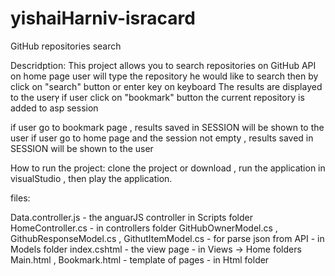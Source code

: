 # yishaiHarniv-isracard
GitHub repositories search

Descridption:
This project allows you to search repositories on GitHub API
on home page user will type the repository he would like to search
then by click on "search" button or enter key on keyboard The results are displayed to the userץ
if user click on  "bookmark" button the current repository is added to asp session

if user go to bookmark page , results saved in SESSION will be shown to the user
if user go to home page and the session not empty , results saved in SESSION will be shown to the user



How to run the project:
clone the project or download , run the application in visualStudio , then play the application.


files:

Data.controller.js - the anguarJS controller in Scripts folder
HomeController.cs - in controllers folder
GitHubOwnerModel.cs , GithubResponseModel.cs , GithutItemModel.cs - for parse json from API  - in Models folder
index.cshtml - the view page - in Views -> Home folders
Main.html , Bookmark.html - template of pages - in Html folder


